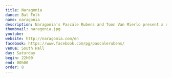 ```yaml
---
title: Naragonia
dance: Bal Folk
name: naragonia
description: Naragonia’s Pascale Rubens and Toon Van Mierlo present a delicious feast of beautiful music for your dancing and listening pleasure. Naragonia’s music ranges from intimate and delicate to voluptuous and passionate and is pervaded by a timeless and steady energy. You won’t want to miss a single note.
thumbnail: naragonia.jpg
youtube: 
website: http://naragonia.com/en
facebook: https://www.facebook.com/pg/pascalerubens/
venue: South Hall
day: Saturday
begin: 22h00
end: 00h00
order: 8
---
```

